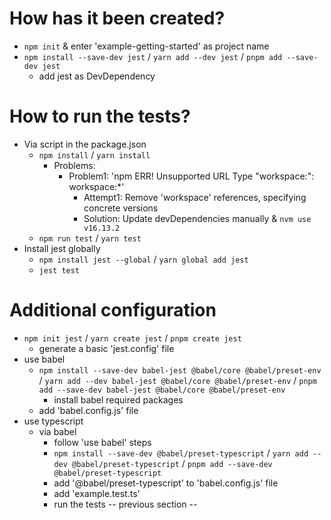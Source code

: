# How has it been created?
* `npm init` & enter 'example-getting-started' as project name
* `npm install --save-dev jest` / `yarn add --dev jest` / `pnpm add --save-dev jest`
  * add jest as DevDependency

# How to run the tests?
* Via script in the package.json
  * `npm install` / `yarn install`
    * Problems:
      * Problem1: 'npm ERR! Unsupported URL Type "workspace:": workspace:*'
        * Attempt1: Remove 'workspace' references, specifying concrete versions
        * Solution: Update devDependencies manually & `nvm use v16.13.2`
  * `npm run test` / `yarn test`
* Install jest globally
  * `npm install jest --global` / `yarn global add jest`
  * `jest test`

# Additional configuration
* `npm init jest` / `yarn create jest` / `pnpm create jest`
  * generate a basic 'jest.config' file
* use babel
  * `npm install --save-dev babel-jest @babel/core @babel/preset-env` / `yarn add --dev babel-jest @babel/core @babel/preset-env` / `pnpm add --save-dev babel-jest @babel/core @babel/preset-env`
    * install babel required packages
  * add 'babel.config.js' file
* use typescript
  * via babel
    * follow 'use babel' steps
    * `npm install --save-dev @babel/preset-typescript` / `yarn add --dev @babel/preset-typescript` / `pnpm add --save-dev @babel/preset-typescript`
    * add '@babel/preset-typescript' to 'babel.config.js' file
    * add 'example.test.ts'
    * run the tests -- previous section --
